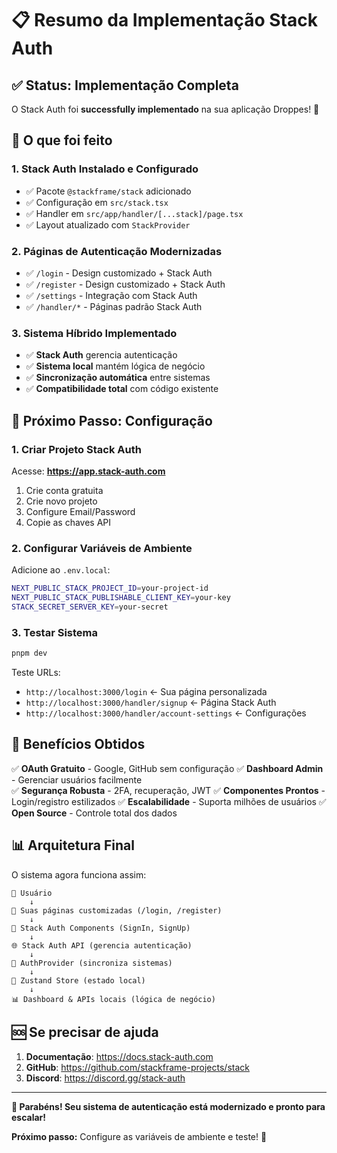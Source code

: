 # 📋 Resumo da Implementação Stack Auth

## ✅ Status: Implementação Completa

O Stack Auth foi **successfully implementado** na sua aplicação Droppes! 🎉

## 🔧 O que foi feito

### 1. Stack Auth Instalado e Configurado
- ✅ Pacote `@stackframe/stack` adicionado
- ✅ Configuração em `src/stack.tsx`
- ✅ Handler em `src/app/handler/[...stack]/page.tsx`
- ✅ Layout atualizado com `StackProvider`

### 2. Páginas de Autenticação Modernizadas
- ✅ `/login` - Design customizado + Stack Auth
- ✅ `/register` - Design customizado + Stack Auth
- ✅ `/settings` - Integração com Stack Auth
- ✅ `/handler/*` - Páginas padrão Stack Auth

### 3. Sistema Híbrido Implementado
- ✅ **Stack Auth** gerencia autenticação
- ✅ **Sistema local** mantém lógica de negócio
- ✅ **Sincronização automática** entre sistemas
- ✅ **Compatibilidade total** com código existente

## 🚀 Próximo Passo: Configuração

### 1. Criar Projeto Stack Auth
Acesse: **https://app.stack-auth.com**
1. Crie conta gratuita
2. Crie novo projeto
3. Configure Email/Password
4. Copie as chaves API

### 2. Configurar Variáveis de Ambiente
Adicione ao `.env.local`:
```bash
NEXT_PUBLIC_STACK_PROJECT_ID=your-project-id
NEXT_PUBLIC_STACK_PUBLISHABLE_CLIENT_KEY=your-key
STACK_SECRET_SERVER_KEY=your-secret
```

### 3. Testar Sistema
```bash
pnpm dev
```

Teste URLs:
- `http://localhost:3000/login` ← Sua página personalizada
- `http://localhost:3000/handler/signup` ← Página Stack Auth
- `http://localhost:3000/handler/account-settings` ← Configurações

## 🎯 Benefícios Obtidos

✅ **OAuth Gratuito** - Google, GitHub sem configuração
✅ **Dashboard Admin** - Gerenciar usuários facilmente  
✅ **Segurança Robusta** - 2FA, recuperação, JWT
✅ **Componentes Prontos** - Login/registro estilizados
✅ **Escalabilidade** - Suporta milhões de usuários
✅ **Open Source** - Controle total dos dados

## 📊 Arquitetura Final

O sistema agora funciona assim:

```
👤 Usuário
    ↓
🔐 Suas páginas customizadas (/login, /register)
    ↓
🧩 Stack Auth Components (SignIn, SignUp)
    ↓
🌐 Stack Auth API (gerencia autenticação)
    ↓
🔄 AuthProvider (sincroniza sistemas)
    ↓
💾 Zustand Store (estado local)
    ↓
📊 Dashboard & APIs locais (lógica de negócio)
```

## 🆘 Se precisar de ajuda

1. **Documentação**: https://docs.stack-auth.com
2. **GitHub**: https://github.com/stackframe-projects/stack  
3. **Discord**: https://discord.gg/stack-auth

---

**🎉 Parabéns! Seu sistema de autenticação está modernizado e pronto para escalar!**

**Próximo passo:** Configure as variáveis de ambiente e teste! 🚀 